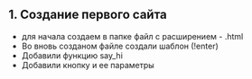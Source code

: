 ## 1. Создание первого сайта
- для начала создаем в папке файл с расширением - .html
- Во вновь созданом файле создали шаблон (!enter)
- Добавили функцию say_hi 
- Добавили кнопку и ее параметры
